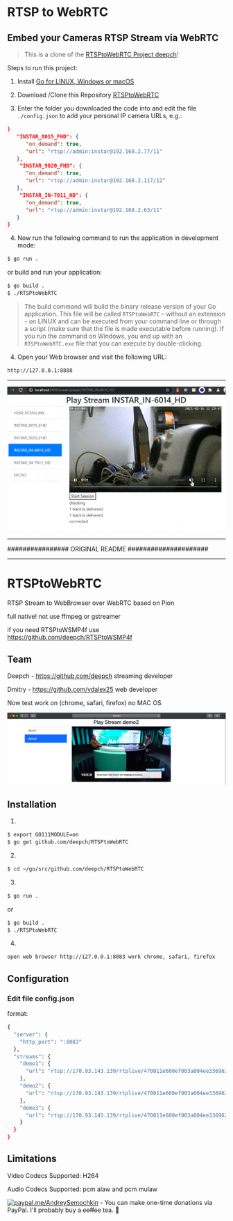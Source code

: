 # RTSP to WebRTC

## Embed your Cameras RTSP Stream via WebRTC

> This is a clone of the [RTSPtoWebRTC Project deepch](https://github.com/deepch/RTSPtoWebRTC)!


Steps to run this project:

1. Install [Go for LINUX, Windows or macOS](https://golang.org/doc/install?download)

2. Download /Clone this Repository [RTSPtoWebRTC](https://github.com/mpolinowski/RTSPtoWebRTC)

3. Enter the folder you downloaded the code into and edit the file `./config.json` to add your personal IP camera URLs, e.g.:


```json
}
   "INSTAR_8015_FHD": {
      "on_demand": true,
      "url": "rtsp://admin:instar@192.168.2.77/11"
   },
    "INSTAR_9020_FHD": {
      "on_demand": true,
      "url": "rtsp://admin:instar@192.168.2.117/12"
   },
    "INSTAR_IN-7011_HD": {
      "on_demand": true,
      "url": "rtsp://admin:instar@192.168.2.63/11"
   }
}
```


4. Now run the following command to run the application in development mode:

```bash
$ go run .
```

or build and run your application:

```bash
$ go build .
$ ./RTSPtoWebRTC
```

> The build command will build the binary release version of your Go application. This file will be called `RTSPtoWebRTC` - without an extension - on LINUX and can be executed from your command line or through a script (make sure that the file is made executable before running). If you run the command on Windows, you end up with an `RTSPtoWebRTC.exe` file that you can execute by double-clicking.


4. Open your Web browser and visit the following URL:


```bash
http://127.0.0.1:8888
```


---

![RTSPtoWebRTC](./webrtc_02.gif)

---


################ ORIGINAL README #####################

---

# RTSPtoWebRTC

RTSP Stream to WebBrowser over WebRTC based on Pion

full native! not use ffmpeg or gstreamer

if you need RTSPtoWSMP4f use https://github.com/deepch/RTSPtoWSMP4f

## Team

Deepch - https://github.com/deepch streaming developer

Dmitry - https://github.com/vdalex25 web developer

Now test work on (chrome, safari, firefox) no MAC OS

![RTSPtoWebRTC image](doc/demo4.png)

## Installation
1.
```bash
$ export GO111MODULE=on
$ go get github.com/deepch/RTSPtoWebRTC
```
2.
```bash
$ cd ~/go/src/github.com/deepch/RTSPtoWebRTC
```
3.
```bash
$ go run .
```
or
```bash
$ go build .
$ ./RTSPtoWebRTC
```
4.
```bash
open web browser http://127.0.0.1:8083 work chrome, safari, firefox
```

## Configuration

### Edit file config.json

format:

```bash
{
  "server": {
    "http_port": ":8083"
  },
  "streams": {
    "demo1": {
      "url": "rtsp://170.93.143.139/rtplive/470011e600ef003a004ee33696235daa"
    },
    "demo2": {
      "url": "rtsp://170.93.143.139/rtplive/470011e600ef003a004ee33696235daa"
    },
    "demo3": {
      "url": "rtsp://170.93.143.139/rtplive/470011e600ef003a004ee33696235daa"
    }
  }
}
```

## Limitations

Video Codecs Supported: H264

Audio Codecs Supported: pcm alaw and pcm mulaw 

[![paypal.me/AndreySemochkin](https://ionicabizau.github.io/badges/paypal.svg)](https://www.paypal.me/AndreySemochkin) - You can make one-time donations via PayPal. I'll probably buy a ~~coffee~~ tea. :tea:
